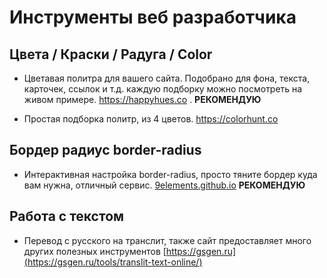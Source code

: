 
   <h1>Инструменты веб разработчика</h1>
   

Цвета / Краски / Радуга / Color
-------------------------

* Цветавая политра для вашего сайта. Подобрано для фона, текста, карточек, ссылок и т.д. каждую подборку можно посмотреть на живом примере. https://happyhues.co . **РЕКОМЕНДУЮ**
  
* Простая подборка политр, из 4 цветов. https://colorhunt.co

Бордер радиус border-radius
-------------------------

* Интерактивная настройка border-radius, просто тяните бордер куда вам нужна, отличный сервис. [9elements.github.io](https://9elements.github.io/fancy-border-radius/#38.44.65.54--.) **РЕКОМЕНДУЮ**

  
Работа с текстом
-------------------------
  
* Перевод с русского на транслит, также сайт предоставляет много других полезных инструментов [https://gsgen.ru](https://gsgen.ru/tools/translit-text-online/)

  
  
  
  
  
  
  
  
  
  
  
  
  
  
  
  
  
  
  
  
  
  
  
  
  
  
  
  
  
  
  
  
  
  
  
  
  
  
  
  
  
  
  
  
  
  
  
  
